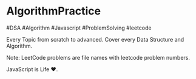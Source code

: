 # AlgorithmPractice
#DSA 
#Algorithm
#Javascript
#ProblemSolving
#leetcode

Every Topic from scratch to advanced.
Cover every Data Structure and Algorithm.

Note: LeetCode problems are file names with leetcode problem numbers.



JavaScript is Life ❤️.
